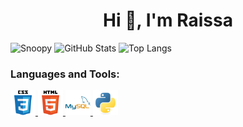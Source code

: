 <h1 align="center">Hi 👋, I'm Raissa</h1>

![Snoopy](https://media1.giphy.com/media/v1.Y2lkPTc5MGI3NjExa2IzaTJpdHIxYWppMzc2ODM2cm53ZmpsZGExNHZ3enc1OG91eWJxMyZlcD12MV9pbnRlcm5hbF9naWZfYnlfaWQmY3Q9Zw/aeu60CPZd8zw4/giphy.gif) ![GitHub Stats](https://github-readme-stats.vercel.app/api?username=raiwyzs&show_icons=true&theme=radical) ![Top Langs](https://github-readme-stats.vercel.app/api/top-langs/?username=raiwyzs&layout=compact&theme=radical) <h3 align="left">Languages and Tools:</h3>
<p align="left"> <a href="https://www.w3schools.com/css/" target="_blank" rel="noreferrer"> <img src="https://raw.githubusercontent.com/devicons/devicon/master/icons/css3/css3-original-wordmark.svg" alt="css3" width="40" height="40"/> </a> <a href="https://www.w3.org/html/" target="_blank" rel="noreferrer"> <img src="https://raw.githubusercontent.com/devicons/devicon/master/icons/html5/html5-original-wordmark.svg" alt="html5" width="40" height="40"/> </a> <a href="https://www.mysql.com/" target="_blank" rel="noreferrer"> <img src="https://raw.githubusercontent.com/devicons/devicon/master/icons/mysql/mysql-original-wordmark.svg" alt="mysql" width="40" height="40"/> </a> <a href="https://www.python.org" target="_blank" rel="noreferrer"> <img src="https://raw.githubusercontent.com/devicons/devicon/master/icons/python/python-original.svg" alt="python" width="40" height="40"/> </a> </p>

